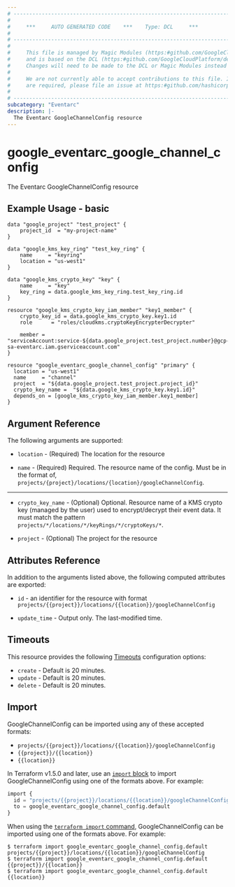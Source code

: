 ```yaml
---
# ----------------------------------------------------------------------------
#
#     ***     AUTO GENERATED CODE    ***    Type: DCL     ***
#
# ----------------------------------------------------------------------------
#
#     This file is managed by Magic Modules (https:#github.com/GoogleCloudPlatform/magic-modules)
#     and is based on the DCL (https:#github.com/GoogleCloudPlatform/declarative-resource-client-library).
#     Changes will need to be made to the DCL or Magic Modules instead of here.
#
#     We are not currently able to accept contributions to this file. If changes
#     are required, please file an issue at https:#github.com/hashicorp/terraform-provider-google/issues/new/choose
#
# ----------------------------------------------------------------------------
subcategory: "Eventarc"
description: |-
  The Eventarc GoogleChannelConfig resource
---
```


# google_eventarc_google_channel_config

The Eventarc GoogleChannelConfig resource

## Example Usage - basic
```hcl
data "google_project" "test_project" {
	project_id  = "my-project-name"
}

data "google_kms_key_ring" "test_key_ring" {
	name     = "keyring"
	location = "us-west1"
}

data "google_kms_crypto_key" "key" {
	name     = "key"
	key_ring = data.google_kms_key_ring.test_key_ring.id
}

resource "google_kms_crypto_key_iam_member" "key1_member" {
    crypto_key_id = data.google_kms_crypto_key.key1.id
    role      = "roles/cloudkms.cryptoKeyEncrypterDecrypter"

    member = "serviceAccount:service-${data.google_project.test_project.number}@gcp-sa-eventarc.iam.gserviceaccount.com"
}

resource "google_eventarc_google_channel_config" "primary" {
  location = "us-west1"
  name     = "channel"
  project  = "${data.google_project.test_project.project_id}"
  crypto_key_name =  "${data.google_kms_crypto_key.key1.id}"
  depends_on = [google_kms_crypto_key_iam_member.key1_member]
}
```

## Argument Reference

The following arguments are supported:

* `location` -
  (Required)
  The location for the resource
  
* `name` -
  (Required)
  Required. The resource name of the config. Must be in the format of, `projects/{project}/locations/{location}/googleChannelConfig`.
  


- - -

* `crypto_key_name` -
  (Optional)
  Optional. Resource name of a KMS crypto key (managed by the user) used to encrypt/decrypt their event data. It must match the pattern `projects/*/locations/*/keyRings/*/cryptoKeys/*`.
  
* `project` -
  (Optional)
  The project for the resource
  


## Attributes Reference

In addition to the arguments listed above, the following computed attributes are exported:

* `id` - an identifier for the resource with format `projects/{{project}}/locations/{{location}}/googleChannelConfig`

* `update_time` -
  Output only. The last-modified time.
  
## Timeouts

This resource provides the following
[Timeouts](https://developer.hashicorp.com/terraform/plugin/sdkv2/resources/retries-and-customizable-timeouts) configuration options:

- `create` - Default is 20 minutes.
- `update` - Default is 20 minutes.
- `delete` - Default is 20 minutes.

## Import

GoogleChannelConfig can be imported using any of these accepted formats:
* `projects/{{project}}/locations/{{location}}/googleChannelConfig`
* `{{project}}/{{location}}`
* `{{location}}`

In Terraform v1.5.0 and later, use an [`import` block](https://developer.hashicorp.com/terraform/language/import) to import GoogleChannelConfig using one of the formats above. For example:


```tf
import {
  id = "projects/{{project}}/locations/{{location}}/googleChannelConfig"
  to = google_eventarc_google_channel_config.default
}
```

When using the [`terraform import` command](https://developer.hashicorp.com/terraform/cli/commands/import), GoogleChannelConfig can be imported using one of the formats above. For example:

```
$ terraform import google_eventarc_google_channel_config.default projects/{{project}}/locations/{{location}}/googleChannelConfig
$ terraform import google_eventarc_google_channel_config.default {{project}}/{{location}}
$ terraform import google_eventarc_google_channel_config.default {{location}}
```



